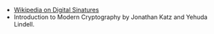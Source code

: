 - [Wikipedia on Digital Sinatures](https://en.wikipedia.org/wiki/Digital_signature)  
- Introduction to Modern Cryptography by Jonathan Katz and Yehuda Lindell.

